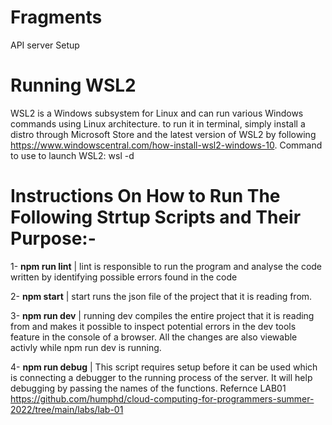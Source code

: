 # Fragments
API server Setup

# Running WSL2
WSL2 is a Windows subsystem for Linux and can run various Windows commands using Linux architecture. to run it in terminal, simply install a distro through Microsoft Store and the latest version of WSL2 by following https://www.windowscentral.com/how-install-wsl2-windows-10. 
Command to use to launch WSL2: wsl -d <distroName>

# Instructions On How to Run The Following Strtup Scripts and Their Purpose:-
1- **npm run lint** | lint is responsible to run the program and analyse the code written by identifying possible errors found in the  code

2- **npm start** | start runs the json file of the project that it is reading from. 

3- **npm run dev** | running dev compiles the entire project that it is reading from and makes it possible to inspect potential errors in the dev tools feature in the console of a browser. All the changes are also viewable activly while npm run dev is running.

4- **npm run debug** | This script requires setup before it can be used which is connecting a debugger to the running process of the server. It will help debugging by passing the names of the functions. Refernce LAB01 https://github.com/humphd/cloud-computing-for-programmers-summer-2022/tree/main/labs/lab-01

	
